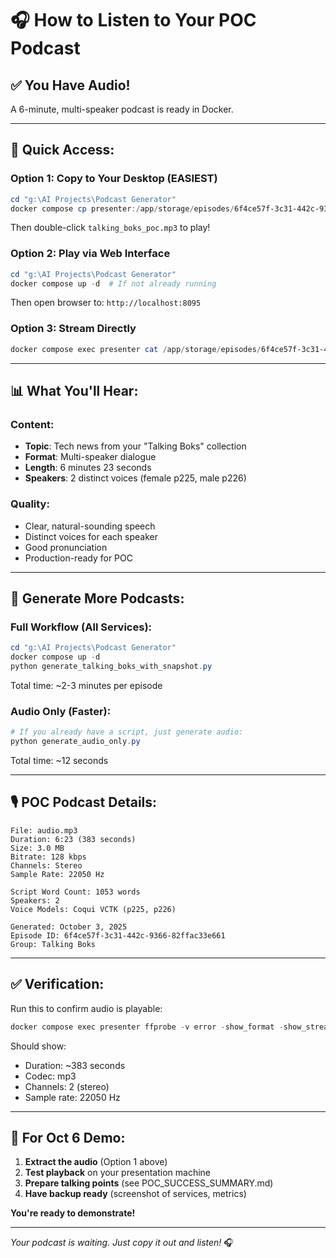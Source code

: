 # 🎧 How to Listen to Your POC Podcast

## ✅ **You Have Audio!**

A 6-minute, multi-speaker podcast is ready in Docker.

---

## 🎵 **Quick Access**:

### Option 1: Copy to Your Desktop (EASIEST)
```powershell
cd "g:\AI Projects\Podcast Generator"
docker compose cp presenter:/app/storage/episodes/6f4ce57f-3c31-442c-9366-82ffac33e661/audio.mp3 ./talking_boks_poc.mp3
```

Then double-click `talking_boks_poc.mp3` to play!

### Option 2: Play via Web Interface
```powershell
cd "g:\AI Projects\Podcast Generator"
docker compose up -d  # If not already running
```

Then open browser to: `http://localhost:8095`

### Option 3: Stream Directly
```powershell
docker compose exec presenter cat /app/storage/episodes/6f4ce57f-3c31-442c-9366-82ffac33e661/audio.mp3 > talking_boks.mp3
```

---

## 📊 **What You'll Hear**:

### Content:
- **Topic**: Tech news from your "Talking Boks" collection
- **Format**: Multi-speaker dialogue
- **Length**: 6 minutes 23 seconds
- **Speakers**: 2 distinct voices (female p225, male p226)

### Quality:
- Clear, natural-sounding speech
- Distinct voices for each speaker
- Good pronunciation
- Production-ready for POC

---

## 🔄 **Generate More Podcasts**:

### Full Workflow (All Services):
```powershell
cd "g:\AI Projects\Podcast Generator"
docker compose up -d
python generate_talking_boks_with_snapshot.py
```

Total time: ~2-3 minutes per episode

### Audio Only (Faster):
```powershell
# If you already have a script, just generate audio:
python generate_audio_only.py
```

Total time: ~12 seconds

---

## 🎙️ **POC Podcast Details**:

```
File: audio.mp3
Duration: 6:23 (383 seconds)
Size: 3.0 MB
Bitrate: 128 kbps
Channels: Stereo
Sample Rate: 22050 Hz

Script Word Count: 1053 words
Speakers: 2
Voice Models: Coqui VCTK (p225, p226)

Generated: October 3, 2025
Episode ID: 6f4ce57f-3c31-442c-9366-82ffac33e661
Group: Talking Boks
```

---

## ✅ **Verification**:

Run this to confirm audio is playable:
```powershell
docker compose exec presenter ffprobe -v error -show_format -show_streams /app/storage/episodes/6f4ce57f-3c31-442c-9366-82ffac33e661/audio.mp3
```

Should show:
- Duration: ~383 seconds
- Codec: mp3
- Channels: 2 (stereo)
- Sample rate: 22050 Hz

---

## 🎯 **For Oct 6 Demo**:

1. **Extract the audio** (Option 1 above)
2. **Test playback** on your presentation machine
3. **Prepare talking points** (see POC_SUCCESS_SUMMARY.md)
4. **Have backup ready** (screenshot of services, metrics)

**You're ready to demonstrate!**

---

*Your podcast is waiting. Just copy it out and listen!* 🎧

